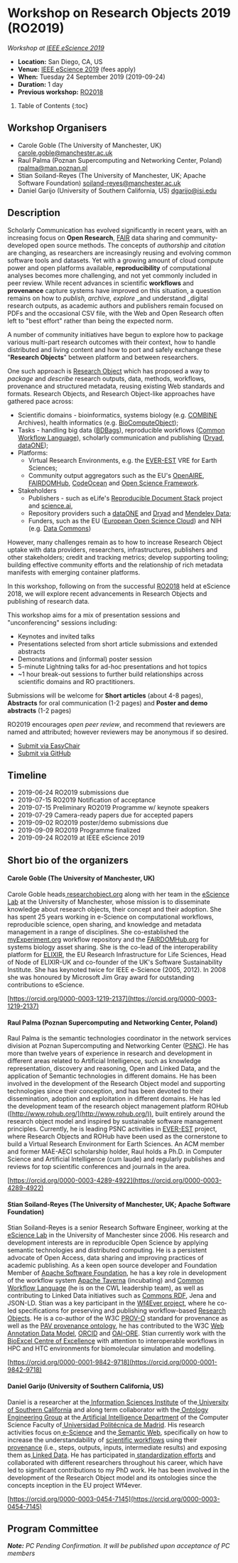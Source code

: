 # Workshop on Research Objects 2019 (RO2019)

_Workshop at [IEEE eScience 2019](https://escience2019.sdsc.edu)_

* **Location:** San Diego, CA, US
* **Venue:** [IEEE eScience 2019](https://escience2019.sdsc.edu) (fees apply)
* **When:** Tuesday 24 September 2019 (2019-09-24)
* **Duration:** 1 day
* **Previous workshop:** [RO2018](http://www.researchobject.org/ro2018/)


1. Table of Contents
{:toc}


## Workshop Organisers

*   Carole Goble (The University of Manchester, UK) <carole.goble@manchester.ac.uk> 
*   Raul Palma (Poznan Supercomputing and Networking Center, Poland) <rpalma@man.poznan.pl>
*   Stian Soiland-Reyes (The University of Manchester, UK; Apache Software Foundation) <soiland-reyes@manchester.ac.uk>
*   Daniel Garijo (University of Southern California, US) <dgarijo@isi.edu> 

## Description

Scholarly Communication has evolved significantly in recent years, with an increasing focus on **Open Research**, [FAIR](https://doi.org/10.1038/sdata.2016.18) data sharing and community-developed open source methods. The concepts of _authorship_ and _citation_ are changing, as researchers are increasingly reusing and evolving common software tools and datasets. Yet with a growing amount of cloud compute power and open platforms available, **reproducibility** of computational analyses becomes more challenging, and not yet commonly included in peer review. While recent advances in scientific **workflows** and **provenance** capture systems have improved on this situation, a question remains on how to _publish, archive, explore_ _and understand _digital research outputs, as academic authors and publishers remain focused on PDFs and the occasional CSV file, with the Web and Open Research often left to "best effort" rather than being the expected norm.

A number of community initiatives have begun to explore how to package various multi-part research outcomes with their context, how to handle distributed and living content and how to port and safely exchange these "**Research Objects**" between platform and between researchers.

One such approach is [Research Object](http://www.researchobject.org/) which has proposed a way to _package_ and _describe_ research outputs, data, methods, workflows, provenance and structured metadata, reusing existing Web standards and formats. Research Objects, and Research Object-like approaches have gathered pace across: 

*   Scientific domains - bioinformatics, systems biology (e.g. [COMBINE](http://co.mbine.org/documents/archive) Archives), health informatics (e.g. [BioComputeObject](https://osf.io/h59uh/));
*   Tasks - handling big data ([BDBags](http://bd2k.ini.usc.edu/tools/bdbag/)), reproducible workflows ([Common Workflow Language](http://www.commonwl.org/)), scholarly communication and publishing ([Dryad](https://datadryad.org/), [dataONE](https://www.dataone.org/));
*   Platforms:
    *   Virtual Research Environments, e.g. the [EVER-EST](http://ever-est.eu/) VRE for Earth Sciences;
    *   Community output aggregators such as the EU's [OpenAIRE](https://www.openaire.eu/), [FAIRDOMHub](https://fairdomhub.org/), [CodeOcean](https://codeocean.com/) and [Open Science Framework](https://osf.io/).
*   Stakeholders
    *   Publishers - such as eLife's [Reproducible Document Stack](https://elifesciences.org/labs/7dbeb390/reproducible-document-stack-supporting-the-next-generation-research-article) project and [science.ai](https://science.ai/), 
    *   Repository providers such a [dataONE](https://www.dataone.org/) and [Dryad](https://datadryad.org/) and [Mendeley Data](https://data.mendeley.com); 
    *   Funders, such as the EU ([European Open Science Cloud](https://ec.europa.eu/digital-single-market/en/european-open-science-cloud)) and NIH (e.g. [Data Commons](https://commonfund.nih.gov/bd2k/commons))

However, many challenges remain as to how to increase Research Object uptake with data providers, researchers, infrastructures, publishers and other stakeholders; credit and tracking metrics; develop supporting tooling; building effective community efforts and the relationship of rich metadata manifests with emerging container platforms.

In this workshop, following on from the successful [RO2018](http://www.researchobject.org/ro2018/) held at eScience 2018, we will explore recent advancements in Research Objects and publishing of research data. 

This workshop aims for a mix of presentation sessions and "unconferencing" sessions including:

*   Keynotes and invited talks
*   Presentations selected from short article submissions and extended abstracts
*   Demonstrations and (informal) poster session
*   5-minute Lightning talks for ad-hoc presentations and hot topics
*   ~1 hour break-out sessions to further build relationships across scientific domains and RO practitioners.

Submissions will be welcome for **Short articles** (about 4-8 pages), **Abstracts** for oral communication (1-2 pages) and **Poster and demo abstracts** (1-2 pages)

RO2019 encourages _open peer review_, and recommend that reviewers are named and attributed; however reviewers may be anonymous if so desired. 

* [Submit via EasyChair](https://easychair.org/conferences/?conf=ro2019)
* [Submit via GitHub](https://github.com/ResearchObject/ro2019/issues)


## Timeline

*   2019-06-24 RO2019 submissions due
*   2019-07-15 RO2019 Notification of acceptance
*   2019-07-15 Preliminary RO2019 Programme w/ keynote speakers
*   2019-07-29 Camera-ready papers due for accepted papers
*   2019-09-02 RO2019 poster/demo submissions due
*   2019-09-09 RO2019 Programme finalized
*   2019-09-24 RO2019 at IEEE eScience 2019


## Short bio of the organizers

#### Carole Goble (The University of Manchester, UK)

Carole Goble heads[ researchobject.org](http://www.researchobject.org) along with her team in the [eScience Lab](http://www.esciencelab.org.uk/) at the University of Manchester, whose mission is to disseminate knowledge about research objects, their concept and their adoption. She has spent 25 years working in e-Science on computational workflows, reproducible science, open sharing, and knowledge and metadata management in a range of disciplines. She co-established the [myExperiment.org](https://doi.org/10.1093/nar/gkq429) workflow repository and the [FAIRDOMHub.org](https://doi.org/10.1093/nar/gkw1032) for systems biology asset sharing. She is the co-lead of the interoperability platform for [ELIXIR](https://www.elixir-europe.org/), the EU Research Infrastructure for Life Sciences,  Head of Node of ELIXIR-UK and co-founder of the UK's Software Sustainability Institute. She has keynoted twice for IEEE e-Science (2005, 2012). In 2008 she was honoured by Microsoft Jim Gray award for outstanding contributions to eScience.

[https://orcid.org/0000-0003-1219-2137](https://orcid.org/0000-0003-1219-2137)


#### Raul Palma (Poznan Supercomputing and Networking Center, Poland) 

Raul Palma is the semantic technologies coordinator in the network services division at Poznan Supercomputing and Networking Center ([PSNC](http://www.man.poznan.pl/)). He has more than twelve years of experience in research and development in different areas related to Artificial Intelligence, such as knowledge representation, discovery and reasoning, Open and Linked Data, and the application of Semantic technologies in different domains. He has been involved in the development of the Research Object model and supporting technologies since their conception, and has been devoted to their dissemination, adoption and exploitation in different domains. He has led the development team of the research object management platform ROHub ([http://www.rohub.org/](http://www.rohub.org/)), built entirely around the research object model and inspired by sustainable software management principles. Currently, he is leading PSNC activities in [EVER-EST](http://ever-est.eu/) project, where Research Objects and ROHub have been used as the cornerstone to build a Virtual Research Environment for Earth Sciences. An ACM member and former MAE-AECI scholarship holder, Raul holds a Ph.D. in Computer Science and Artificial Intelligence (cum laude) and regularly publishes and reviews for top scientific conferences and journals in the area.

[https://orcid.org/0000-0003-4289-4922](https://orcid.org/0000-0003-4289-4922) 


#### Stian Soiland-Reyes (The University of Manchester, UK; Apache Software Foundation) 

Stian Soiland-Reyes is a senior Research Software Engineer, working at the [eScience Lab](http://www.esciencelab.org.uk/) in the University of Manchester since 2006. His research and development interests are in reproducible Open Science by applying semantic technologies and distributed computing. He is a persistent advocate of Open Access, data sharing and improving practices of academic publishing. As a keen open source developer and Foundation Member of [Apache Software Foundation](https://www.apache.org/), he has a key role in development of the workflow system [Apache Taverna](http://taverna.incubator.apache.org/) (incubating) and [Common Workflow Language](http://orcid.org/) (he is on the CWL leadership team), as well as contributing to Linked Data initiatives such as [Commons RDF](https://commons.apache.org/proper/commons-rdf/), Jena and JSON-LD. Stian was a key participant in the [Wf4Ever project](http://wf4ever.org/), where he co-led specifications for preserving and publishing workflow-based [Research Objects](http://www.researchobject.org/specifications/). He is a co-author of the W3C [PROV-O](https://www.w3.org/TR/prov-o/) standard for provenance as well as the [PAV provenance ontology](https://doi.org/10.1186/2041-1480-4-37), he has contributed to the W3C [Web Annotation Data Model](https://www.w3.org/TR/annotation-model/), [ORCID](http://orcid.org/) and [OAI-ORE](http://www.openarchives.org/ore/0.9/jsonld).  Stian currently work with the [BioExcel Centre of Excellence](https://bioexcel.eu/) with attention to interoperable workflows in HPC and HTC environments for biomolecular simulation and modelling.

[https://orcid.org/0000-0001-9842-9718](https://orcid.org/0000-0001-9842-9718) 


#### Daniel Garijo (University of Southern California, US)

Daniel is a researcher at the[ Information Sciences Institute](http://isi.edu/) of the[ University of Southern California](http://www.usc.edu/) and along term collaborator with the[ Ontology Engineering Group](http://www.oeg-upm.net/) at the[ Artificial Intelligence Department](http://www.dia.fi.upm.es/) of the Computer Science Faculty of[ Universidad Politécnica de Madrid](http://www.upm.es/institucional). His research activities focus on[ e-Science](http://dbpedia.org/resource/E-Science) and the[ Semantic Web](http://semanticweb.org/wiki/Category:Topic_Semantic_Web), specifically on how to increase the understandability of [scientific workflows](http://en.wikipedia.org/wiki/Scientific_workflow_system) using their[ provenance](http://www.w3.org/2005/Incubator/prov/wiki/What_Is_Provenance) (i.e., steps, outputs, inputs, intermediate results) and exposing them as[ Linked Data](http://www.w3.org/DesignIssues/LinkedData.html).  He has participated in[ standardization efforts](http://www.w3.org/TR/prov-o/) and collaborated with different researchers throughout his career, which have led to significant contributions to my PhD work. He has been involved in the development of the Research Object model and its ontologies since the concepts inception in the EU project Wf4ever.		

[https://orcid.org/0000-0003-0454-7145](https://orcid.org/0000-0003-0454-7145)


## Program Committee

_**Note:** PC Pending Confirmation. It will be published upon acceptance of PC members_
<!--
*   David De Roure (University of Oxford and Alan Turing Institute, UK)
*   Ian Foster (The University of Chicago, USA)
*   Oscar Corcho (Universidad Politécnica de Madrid, Spain)
*   José Manuel Gómez Pérez (expertsystem.com, Spain)
*   Raja Mazumder (BioComputeObjects, George Washington University, USA)
*   Kristian Garza (DataCite)
*   Helen M Glaves (British Geological Survey, UK)
*   Eoghan Ó Carragáin (Univ College Cork, Ireland)
*   Paolo Manghi (Open AIRE and CNR, Pisa Italy)
*   Anita de Waard (Elsevier)
*   Gareth Harvey (Mendeley Data)
*   Naomi Penfold (eLife)
*   Ronald Siebes (DANS, NL)
*   Dimitris Koureas (Naturalis, NL)
*   Carl Kesselman (University of Southern California, USA)
*   Juliana Freire (NYU, USA)
*   James Myers (SEAD project, University of Michigan, USA)
*   Todd Carpenter (NISO, USA)
*   Denis Parfenov (open knowledge, Ireland)
*   Richard Hallett (DataCite)
*   Cees Hof (DANS, Netherlands)
*   Farah Zaib Khan (The University of Melbourne, Australia)
*   Frederik Coppens (VIB, Belgium)
*   Peter Sefton (University of Technology Sydney, Australia)
-->
